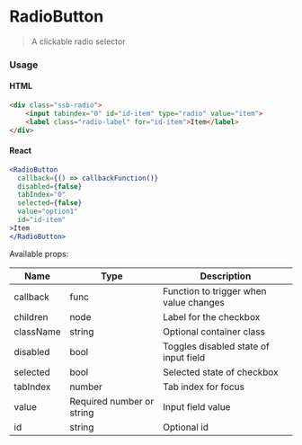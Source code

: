 RadioButton
========

> A clickable radio selector

### Usage

#### HTML

```html
<div class="ssb-radio">
    <input tabindex="0" id="id-item" type="radio" value="item">
    <label class="radio-label" for="id-item">Item</label>
</div>
```

#### React

```jsx harmony
<RadioButton
  callback={() => callbackFunction()}
  disabled={false}
  tabIndex="0"
  selected={false}
  value="option1"
  id="id-item"
>Item
</RadioButton>
```

Available props:

| Name       | Type           | Description  |
| ---------- | ------------- | ----- |
| callback   | func | Function to trigger when value changes |
| children | node | Label for the checkbox |
| className   | string | Optional container class|
| disabled | bool | Toggles disabled state of input field |
| selected | bool | Selected state of checkbox |
| tabIndex | number | Tab index for focus |
| value | Required number or string | Input field value |
| id | string | Optional id |
